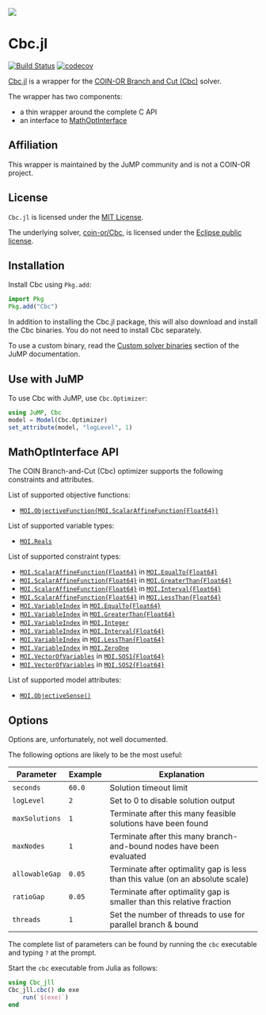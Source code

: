 [![](https://www.coin-or.org/wordpress/wp-content/uploads/2014/08/COINOR.png)](https://www.coin-or.org)

# Cbc.jl

[![Build Status](https://github.com/jump-dev/Cbc.jl/workflows/CI/badge.svg?branch=master)](https://github.com/jump-dev/Cbc.jl/actions?query=workflow%3ACI)
[![codecov](https://codecov.io/gh/jump-dev/Cbc.jl/branch/master/graph/badge.svg)](https://codecov.io/gh/jump-dev/Cbc.jl)

[Cbc.jl](https://github.com/jump-dev/Cbc.jl) is a wrapper for the [COIN-OR Branch and Cut (Cbc)](https://projects.coin-or.org/Cbc)
solver.

The wrapper has two components:

 * a thin wrapper around the complete C API
 * an interface to [MathOptInterface](https://github.com/jump-dev/MathOptInterface.jl)

## Affiliation

This wrapper is maintained by the JuMP community and is not a COIN-OR project.

## License

`Cbc.jl` is licensed under the [MIT License](https://github.com/jump-dev/Cbc.jl/blob/master/LICENSE.md).

The underlying solver, [coin-or/Cbc](https://github.com/coin-or/Cbc), is
licensed under the [Eclipse public license](https://github.com/coin-or/Cbc/blob/master/LICENSE).

## Installation

Install Cbc using `Pkg.add`:
```julia
import Pkg
Pkg.add("Cbc")
```

In addition to installing the Cbc.jl package, this will also download and
install the Cbc binaries. You do not need to install Cbc separately.

To use a custom binary, read the [Custom solver binaries](https://jump.dev/JuMP.jl/stable/developers/custom_solver_binaries/)
section of the JuMP documentation.

## Use with JuMP

To use Cbc with JuMP, use `Cbc.Optimizer`:
```julia
using JuMP, Cbc
model = Model(Cbc.Optimizer)
set_attribute(model, "logLevel", 1)
```

## MathOptInterface API

The COIN Branch-and-Cut (Cbc) optimizer supports the following constraints and attributes.

List of supported objective functions:

 * [`MOI.ObjectiveFunction{MOI.ScalarAffineFunction{Float64}}`](@ref)

List of supported variable types:

 * [`MOI.Reals`](@ref)

List of supported constraint types:

 * [`MOI.ScalarAffineFunction{Float64}`](@ref) in [`MOI.EqualTo{Float64}`](@ref)
 * [`MOI.ScalarAffineFunction{Float64}`](@ref) in [`MOI.GreaterThan{Float64}`](@ref)
 * [`MOI.ScalarAffineFunction{Float64}`](@ref) in [`MOI.Interval{Float64}`](@ref)
 * [`MOI.ScalarAffineFunction{Float64}`](@ref) in [`MOI.LessThan{Float64}`](@ref)
 * [`MOI.VariableIndex`](@ref) in [`MOI.EqualTo{Float64}`](@ref)
 * [`MOI.VariableIndex`](@ref) in [`MOI.GreaterThan{Float64}`](@ref)
 * [`MOI.VariableIndex`](@ref) in [`MOI.Integer`](@ref)
 * [`MOI.VariableIndex`](@ref) in [`MOI.Interval{Float64}`](@ref)
 * [`MOI.VariableIndex`](@ref) in [`MOI.LessThan{Float64}`](@ref)
 * [`MOI.VariableIndex`](@ref) in [`MOI.ZeroOne`](@ref)
 * [`MOI.VectorOfVariables`](@ref) in [`MOI.SOS1{Float64}`](@ref)
 * [`MOI.VectorOfVariables`](@ref) in [`MOI.SOS2{Float64}`](@ref)

List of supported model attributes:

 * [`MOI.ObjectiveSense()`](@ref)

## Options

Options are, unfortunately, not well documented.

The following options are likely to be the most useful:

| Parameter      | Example | Explanation                                       |
| -------------- | ------- | ------------------------------------------------- |
| `seconds`      | `60.0`  | Solution timeout limit                            |
| `logLevel`     | `2`     | Set to 0 to disable solution output               |
| `maxSolutions` | `1`     | Terminate after this many feasible solutions have been found |
| `maxNodes`     | `1`     | Terminate after this many branch-and-bound nodes have been evaluated |
| `allowableGap` | `0.05`  | Terminate after optimality gap is less than this value (on an absolute scale) |
| `ratioGap`     | `0.05`  | Terminate after optimality gap is smaller than this relative fraction |
| `threads`      | `1`     | Set the number of threads to use for parallel branch & bound |

The complete list of parameters can be found by running the `cbc` executable and
typing `?` at the prompt.

Start the `cbc` executable from Julia as follows:
```julia
using Cbc_jll
Cbc_jll.cbc() do exe
    run(`$(exe)`)
end
```
